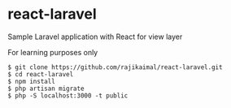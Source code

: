 # react-laravel
Sample Laravel application with React for view layer

For learning purposes only

```
$ git clone https://github.com/rajikaimal/react-laravel.git
$ cd react-laravel
$ npm install
$ php artisan migrate
$ php -S localhost:3000 -t public
```
